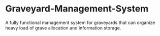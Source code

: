 # Graveyard-Management-System
 A fully functional management system for graveyards that can organize heavy load of grave allocation and information storage.
